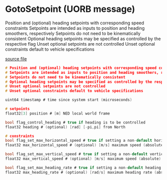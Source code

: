 # GotoSetpoint (UORB message)

Position and (optional) heading setpoints with corresponding speed constraints
Setpoints are intended as inputs to position and heading smoothers, respectively
Setpoints do not need to be kinematically consistent
Optional heading setpoints may be specified as controlled by the respective flag
Unset optional setpoints are not controlled
Unset optional constraints default to vehicle specifications

[source file](https://github.com/PX4/PX4-Autopilot/blob/main/msg/GotoSetpoint.msg)

```c
# Position and (optional) heading setpoints with corresponding speed constraints
# Setpoints are intended as inputs to position and heading smoothers, respectively
# Setpoints do not need to be kinematically consistent
# Optional heading setpoints may be specified as controlled by the respective flag
# Unset optional setpoints are not controlled
# Unset optional constraints default to vehicle specifications

uint64 timestamp # time since system start (microseconds)

# setpoints
float32[3] position # [m] NED local world frame

bool flag_control_heading # true if heading is to be controlled
float32 heading # (optional) [rad] [-pi,pi] from North

# constraints
bool flag_set_max_horizontal_speed # true if setting a non-default horizontal speed limit
float32 max_horizontal_speed # (optional) [m/s] maximum speed (absolute) in the NE-plane

bool flag_set_max_vertical_speed # true if setting a non-default vertical speed limit
float32 max_vertical_speed # (optional) [m/s] maximum speed (absolute) in the D-axis

bool flag_set_max_heading_rate # true if setting a non-default heading rate limit
float32 max_heading_rate # (optional) [rad/s] maximum heading rate (absolute)

```

